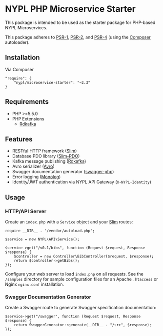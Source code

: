 # NYPL PHP Microservice Starter

This package is intended to be used as the starter package for PHP-based NYPL Microservices.

This package adheres to [PSR-1](http://www.php-fig.org/psr/psr-1/), [PSR-2](http://www.php-fig.org/psr/psr-2/), and [PSR-4](http://www.php-fig.org/psr/psr-4/) (using the [Composer](https://getcomposer.org/) autoloader).

## Installation

Via Composer
~~~~
"require": {
    "nypl/microservice-starter": "~2.3"
}
~~~~

## Requirements

* PHP >=5.5.0
* PHP Extensions
    + [Rdkafka](https://arnaud-lb.github.io/php-rdkafka/phpdoc/book.rdkafka.html)

## Features

* RESTful HTTP framework ([Slim](http://www.slimframework.com/))
* Database PDO library ([Slim-PDO](https://github.com/FaaPz/Slim-PDO))
* Kafka message publishing ([Rdkafka](https://arnaud-lb.github.io/php-rdkafka/phpdoc/book.rdkafka.html))
* Avro serializer ([Avro](http://apache.osuosl.org/avro/))
* Swagger documentation generator ([swagger-php](https://github.com/zircote/swagger-php))
* Error logging ([Monolog](https://github.com/Seldaek/monolog))
* Identity/JWT authentication via NYPL API Gateway (`X-NYPL-Identity`)

## Usage

### HTTP/API Server

Create an `index.php` with a `Service` object and your [Slim](http://www.slimframework.com/) routes:

~~~~
require __DIR__ . '/vendor/autoload.php';

$service = new NYPL\API\Service();

$service->get("/v0.1/bibs", function (Request $request, Response $response) {
    $controller = new Controller\BibController($request, $response);
    return $controller->getBibs();
});
~~~~

Configure your web server to load `index.php` on all requests.
See the `/samples` directory for sample configuration files for an Apache `.htaccess` or Nginx `nginx.conf` installation.

### Swagger Documentation Generator

Create a Swagger route to generate Swagger specification documentation:

~~~~
$service->get("/swagger", function (Request $request, Response $response) {
    return SwaggerGenerator::generate(__DIR__ . "/src", $response);
});
~~~~
